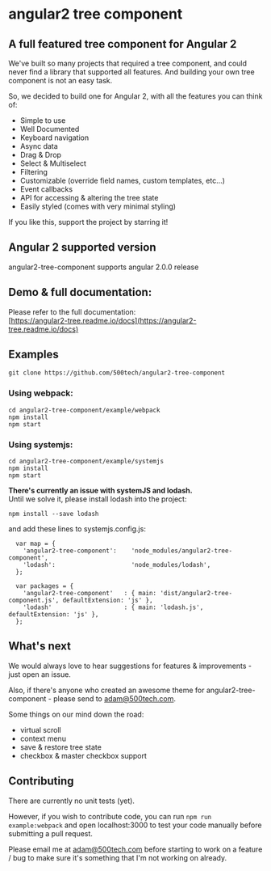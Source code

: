 # angular2 tree component

## A full featured tree component for Angular 2
We've built so many projects that required a tree component, and could never find a library that supported all features.
And building your own tree component is not an easy task.

So, we decided to build one for Angular 2, with all the features you can think of:
* Simple to use
* Well Documented
* Keyboard navigation
* Async data
* Drag & Drop
* Select & Multiselect
* Filtering
* Customizable (override field names, custom templates, etc...)
* Event callbacks
* API for accessing & altering the tree state
* Easily styled (comes with very minimal styling)

If you like this, support the project by starring it!

## Angular 2 supported version
angular2-tree-component supports angular 2.0.0 release

## Demo & full documentation:
Please refer to the full documentation:  
[https://angular2-tree.readme.io/docs](https://angular2-tree.readme.io/docs)

## Examples
```
git clone https://github.com/500tech/angular2-tree-component
```

### Using webpack:
```
cd angular2-tree-component/example/webpack
npm install
npm start
```

### Using systemjs:
```
cd angular2-tree-component/example/systemjs
npm install
npm start
```

**There's currently an issue with systemJS and lodash.**  
Until we solve it, please install lodash into the project:  
```
npm install --save lodash
```

and add these lines to systemjs.config.js:  
```
  var map = {
    'angular2-tree-component':    'node_modules/angular2-tree-component',
    'lodash':                     'node_modules/lodash',
  };

  var packages = {
    'angular2-tree-component'   : { main: 'dist/angular2-tree-component.js', defaultExtension: 'js' },
    'lodash'                    : { main: 'lodash.js', defaultExtension: 'js' },
  };
```

## What's next
We would always love to hear suggestions for features & improvements - just open an issue.

Also, if there's anyone who created an awesome theme for angular2-tree-component - please send to adam@500tech.com.

Some things on our mind down the road:
* virtual scroll
* context menu
* save & restore tree state
* checkbox & master checkbox support

## Contributing
There are currently no unit tests (yet).

However, if you wish to contribute code, you can run `npm run example:webpack` and open localhost:3000 to test your code manually before submitting a pull request.

Please email me at adam@500tech.com before starting to work on a feature / bug to make sure it's something that I'm not working on already.
